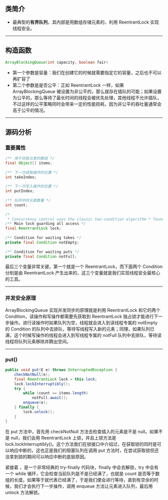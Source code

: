 ## 类简介

-   最典型的**有界队列**，其内部是用数组存储元素的，利用 ReentrantLock 实现线程安全。

---

## 构造函数

```java
ArrayBlockingQueue(int capacity, boolean fair)
```

-   第一个参数是容量：我们在创建它的时候就需要指定它的容量，之后也不可以再扩容了
-   第二个参数是是否公平：正如 ReentrantLock 一样，如果 ArrayBlockingQueue 被设置为非公平的，那么就存在插队的可能；如果设置为公平的，那么等待了最长时间的线程会被优先处理，其他线程不允许插队，不过这样的公平策略同时会带来一定的性能损耗，因为非公平的吞吐量通常会高于公平的情况。

---

## 源码分析

### 重要属性

```java
/** 用于存放元素的数组 */  
final Object[] items;  
  
/** 下一次读取操作的位置 */  
int takeIndex;  
  
/** 下一次写入操作的位置 */  
int putIndex;  
  
/** 队列中的元素数量 */  
int count;  
  
/*  
 * Concurrency control uses the classic two-condition algorithm * found in any textbook. */  
/** Main lock guarding all access */  
final ReentrantLock lock;  
  
/** Condition for waiting takes */  
private final Condition notEmpty;  
  
/** Condition for waiting puts */  
private final Condition notFull;
```

最后三个变量非常关键，第一个就是一个 ReentrantLock，而下面两个 Condition 分别是由 ReentrantLock 产生出来的，这三个变量就是我们实现线程安全最核心的工具。

---

### 并发安全原理

ArrayBlockingQueue 实现并发同步的原理就是利用 ReentrantLock 和它的两个 Condition，读操作和写操作都需要先获取到 ReentrantLock 独占锁才能进行下一步操作。进行读操作时如果队列为空，线程就会进入到读线程专属的 notEmpty 的 Condition 的队列中去排队，等待写线程写入新的元素；同理，如果队列已满，这个时候写操作的线程会进入到写线程专属的 notFull 队列中去排队，等待读线程将队列元素移除并腾出空间。

---

### put()

```java
public void put(E e) throws InterruptedException {
    checkNotNull(e);
    final ReentrantLock lock = this.lock;
    lock.lockInterruptibly();
    try {
        while (count == items.length)
            notFull.await();
        enqueue(e);
    } finally {
        lock.unlock();
    }
}
```

在 put 方法中，首先用 checkNotNull 方法去检查插入的元素是不是 null。如果不是 null，我们会用 ReentrantLock 上锁，并且上锁方法是 lock.lockInterruptibly()。这个方法我们在锁接口中介绍过，在获取锁的同时是可以响应中断的，这也正是我们的阻塞队列在调用 put 方法时，在尝试获取锁但还没拿到锁的期间可以响应中断的底层原因。

紧接着 ，是一个非常经典的 try-finally 代码块，finally 中会去解锁，try 中会有一个 while 循环，它会检查当前队列是不是已经满了，也就是 count 是否等于数组的长度。如果等于就代表已经满了，于是我们便会进行等待，直到有空余的时候，我们才会执行下一步操作，调用 enqueue 方法让元素进入队列，最后用 unlock 方法解锁。